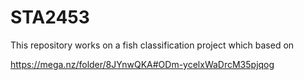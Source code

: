 # STA2453

This repository works on a fish classification project which based on

https://mega.nz/folder/8JYnwQKA#ODm-ycelxWaDrcM35pjqog
